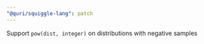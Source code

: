 ```yaml
---
"@quri/squiggle-lang": patch
---
```


Support `pow(dist, integer)` on distributions with negative samples
